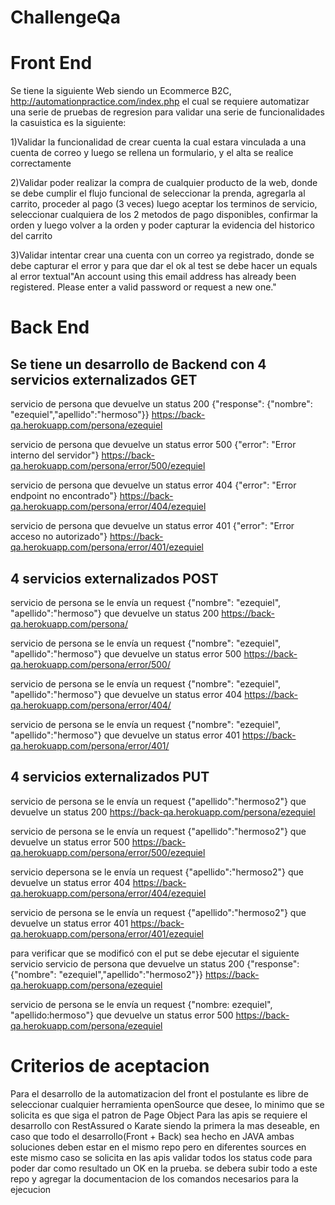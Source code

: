 # ChallengeQa

<h1> Front End </h1>

Se tiene la siguiente Web siendo un Ecommerce B2C, http://automationpractice.com/index.php el cual se requiere automatizar una serie de pruebas de regresion para validar una 
serie de funcionalidades la casuistica es la siguiente:

1)Validar la funcionalidad de crear cuenta la cual estara vinculada a una cuenta de correo y luego se rellena un formulario, y el alta se realice correctamente

2)Validar poder realizar la compra de cualquier producto de la web, donde se debe cumplir el flujo funcional de seleccionar la prenda, agregarla al carrito, proceder al pago (3 veces)
luego aceptar los terminos de servicio, seleccionar cualquiera de los 2 metodos de pago disponibles, confirmar la orden y luego volver a la orden y poder capturar la evidencia del historico del carrito

3)Validar intentar crear una cuenta con un correo ya registrado, donde se debe capturar el error y para que dar el ok al test se debe hacer un equals al error textual"An account using this email address has already been registered. Please enter a valid password or request a new one." 

<h1> Back End </h1>

<h2> Se tiene un desarrollo de Backend con 4 servicios externalizados GET </h2>

servicio de persona que devuelve un status 200 {"response": {"nombre": "ezequiel","apellido":"hermoso"}}
https://back-qa.herokuapp.com/persona/ezequiel
  
servicio de persona que devuelve un status error 500 {"error": "Error interno del servidor"}
https://back-qa.herokuapp.com/persona/error/500/ezequiel

servicio de persona que devuelve un status error 404 {"error": "Error endpoint no encontrado"}
https://back-qa.herokuapp.com/persona/error/404/ezequiel

servicio de persona que devuelve un status error 401 {"error": "Error acceso no autorizado"}
https://back-qa.herokuapp.com/persona/error/401/ezequiel

<h2> 4 servicios externalizados POST </h2>

servicio de persona se le envía un request {"nombre": "ezequiel", "apellido":"hermoso"} que devuelve un status 200
https://back-qa.herokuapp.com/persona/

servicio de persona se le envía un request {"nombre": "ezequiel", "apellido":"hermoso"} que devuelve un status error 500
https://back-qa.herokuapp.com/persona/error/500/

servicio de persona se le envía un request {"nombre": "ezequiel", "apellido":"hermoso"} que devuelve un status error 404
https://back-qa.herokuapp.com/persona/error/404/

servicio de persona se le envía un request {"nombre": "ezequiel", "apellido":"hermoso"} que devuelve un status error 401
https://back-qa.herokuapp.com/persona/error/401/

 <h2> 4 servicios externalizados PUT </h2>

servicio de persona se le envía un request {"apellido":"hermoso2"} que devuelve un status 200
https://back-qa.herokuapp.com/persona/ezequiel

servicio de persona se le envía un request {"apellido":"hermoso2"} que devuelve un status error 500
https://back-qa.herokuapp.com/persona/error/500/ezequiel

servicio depersona se le envía un request {"apellido":"hermoso2"} que devuelve un status error 404
https://back-qa.herokuapp.com/persona/error/404/ezequiel

servicio de persona se le envía un request {"apellido":"hermoso2"} que devuelve un status error 401
https://back-qa.herokuapp.com/persona/error/401/ezequiel

para verificar que se modificó con el put se debe ejecutar el siguiente servicio
servicio de persona que devuelve un status 200 {"response": {"nombre": "ezequiel","apellido":"hermoso2"}}
https://back-qa.herokuapp.com/persona/ezequiel

servicio de persona se le envía un request {"nombre: ezequiel", "apellido:hermoso"} que
devuelve un status error 500
https://back-qa.herokuapp.com/persona/ezequiel

<h1> Criterios de aceptacion </h1>

Para el desarrollo de la automatizacion del front el postulante es libre de seleccionar cualquier herramienta openSource que desee, lo minimo que se solicita es que siga el patron de Page Object
Para las apis se requiere el desarrollo con RestAssured o Karate siendo la primera la mas deseable, en caso que todo el desarrollo(Front + Back) sea hecho en JAVA ambas soluciones deben estar en el mismo repo pero en diferentes sources
en este mismo caso se solicita en las apis validar todos los status code para poder dar como resultado un OK en la prueba. se debera subir todo a este repo y agregar la documentacion de los comandos necesarios para la ejecucion 

